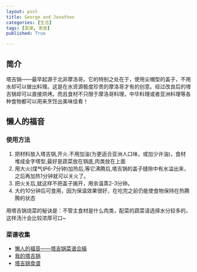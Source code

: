 ```yaml
---
layout: post
title: George and Jonathon
categories: [生活]
tags: [菜谱, 家居]
published: True

---
```


## 简介

塔吉锅——最早起源于北非摩洛哥。它的特别之处在于，使用尖帽型的盖子，不用水却可以做出料理。这是在水资源极度珍贵的摩洛哥才有的创意。经过改良后的塔吉锅却可以直接烘烤。而且食材不只限于摩洛哥料理，中华料理或者亚洲料理等各种食物都可以用来烹饪出美味佳肴！ 

## 懒人的福音

### 使用方法

1. 把材料放入塔吉锅,开火.不用加油(为更适合亚洲人口味，或加少许油)，食材堆成金字塔型,最好是蔬菜放在锅底,肉类放在上面 
2. 用大火(煤气炉6-7分钟)加热后,等它沸腾后,塔吉锅的盖子缝隙中有水溢出来，之后再加热1分钟就可以关火了。 
3. 把火关后,就这样不把盖子揭开，用余温蒸2-3分钟。 
4. 大约10分钟后可食用，因为保温效果很好，在吃完之前仍能使食物保持在热腾腾的状态 

用塔吉锅烧菜的秘诀是：不管主食材是什么肉类，配菜的蔬菜请选择水分较多的，这样汤汁会比较浓厚可口~

### 菜谱收集

- [懒人的福音——塔吉锅菜谱合辑](http://www.xiachufang.com/recipe_list/1470/)
- [我的塔吉锅](http://www.xiachufang.com/recipe_list/102059858/)
- [塔吉锅食谱](http://www.xiachufang.com/recipe_list/101579833/)